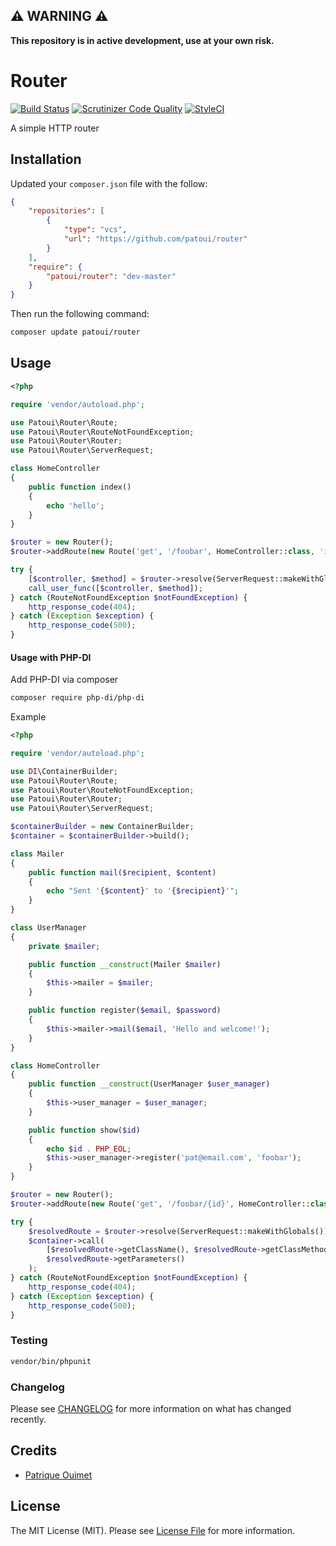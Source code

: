 ## ⚠️ WARNING ⚠️

**This repository is in active development, use at your own risk.**

# Router

[![Build Status](https://img.shields.io/travis/patoui/router/master.svg?style=flat-square)](https://travis-ci.org/patoui/router)
[![Scrutinizer Code Quality](https://scrutinizer-ci.com/g/patoui/router/badges/quality-score.png?b=master)](https://scrutinizer-ci.com/g/patoui/router/?branch=master)
[![StyleCI](https://github.styleci.io/repos/222272762/shield?branch=master)](https://github.styleci.io/repos/222272762)


A simple HTTP router

## Installation

Updated your `composer.json` file with the follow:

```json
{
    "repositories": [
        {
            "type": "vcs",
            "url": "https://github.com/patoui/router"
        }
    ],
    "require": {
        "patoui/router": "dev-master"
    }
}
```

Then run the following command:

```bash
composer update patoui/router
```

## Usage

```php
<?php

require 'vendor/autoload.php';

use Patoui\Router\Route;
use Patoui\Router\RouteNotFoundException;
use Patoui\Router\Router;
use Patoui\Router\ServerRequest;

class HomeController
{
    public function index()
    {
        echo 'hello';
    }
}

$router = new Router();
$router->addRoute(new Route('get', '/foobar', HomeController::class, 'index'));

try {
    [$controller, $method] = $router->resolve(ServerRequest::makeWithGlobals());
    call_user_func([$controller, $method]);
} catch (RouteNotFoundException $notFoundException) {
    http_response_code(404);
} catch (Exception $exception) {
    http_response_code(500);
}
```

#### Usage with PHP-DI

Add PHP-DI via composer

```bash
composer require php-di/php-di
```

Example
```php
<?php

require 'vendor/autoload.php';

use DI\ContainerBuilder;
use Patoui\Router\Route;
use Patoui\Router\RouteNotFoundException;
use Patoui\Router\Router;
use Patoui\Router\ServerRequest;

$containerBuilder = new ContainerBuilder;
$container = $containerBuilder->build();

class Mailer
{
    public function mail($recipient, $content)
    {
        echo "Sent '{$content}' to '{$recipient}'";
    }
}

class UserManager
{
    private $mailer;

    public function __construct(Mailer $mailer)
    {
        $this->mailer = $mailer;
    }

    public function register($email, $password)
    {
        $this->mailer->mail($email, 'Hello and welcome!');
    }
}

class HomeController
{
    public function __construct(UserManager $user_manager)
    {
        $this->user_manager = $user_manager;
    }

    public function show($id)
    {
        echo $id . PHP_EOL;
        $this->user_manager->register('pat@email.com', 'foobar');
    }
}

$router = new Router();
$router->addRoute(new Route('get', '/foobar/{id}', HomeController::class, 'show'));

try {
    $resolvedRoute = $router->resolve(ServerRequest::makeWithGlobals());
    $container->call(
        [$resolvedRoute->getClassName(), $resolvedRoute->getClassMethodName()],
        $resolvedRoute->getParameters()
    );
} catch (RouteNotFoundException $notFoundException) {
    http_response_code(404);
} catch (Exception $exception) {
    http_response_code(500);
}
```

### Testing

``` bash
vendor/bin/phpunit
```

### Changelog

Please see [CHANGELOG](CHANGELOG.md) for more information on what has changed recently.

## Credits

- [Patrique Ouimet](https://github.com/patoui)

## License

The MIT License (MIT). Please see [License File](LICENSE.md) for more information.
